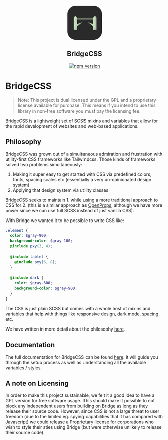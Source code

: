 <div align="center">
  
![Logo](https://github.com/wbunting/bridgecss/raw/master/packages/docs/static/logo.png)

## BridgeCSS 

[![npm version](http://img.shields.io/npm/v/bridgecss.svg)](https://npmjs.org/package/bridgecss)
  
</div>

# BridgeCSS

> Note: This project is dual licensed under the GPL and a proprietary license available for purchase. This means if you intend to use this library in non-free software you must pay the licensing fee.

BridgeCSS is a lightweight set of SCSS mixins and variables that allow for the rapid development of websites and web-based applications. 

## Philosophy

BridgeCSS was grown out of a simultaneous admiration and frustration with utility-first CSS frameworks like Tailwindcss. Those kinds of frameworks solved two problems simultaneously:

1. Making it super easy to get started with CSS via predefined colors, fonts, spacing scales etc (essentially a very un-opinionated design system)
2. Applying that design system via utility classes

BridgeCSS seeks to maintain 1. while using a more traditional approach to CSS for 2. (this is a similar approach as [OpenProps](https://open-props.style/), although we have more power since we can use full SCSS instead of just vanilla CSS).

With Bridge we wanted it to be possible to write CSS like:

```scss
.element {
  color: $gray-900;
  background-color: $gray-100;
  @include pxy(3, 4);

  @include tablet {
    @include pxy(6, 8);
  }

  @include dark {
    color: $gray-300;
    background-color: $gray-900;
  }
}
```

The CSS is just plain SCSS but comes with a whole host of mixins and variables that help with things like responsive design, dark mode, spacing etc. 

We have written in more detail about the philosophy [here]().

## Documentation

The full documentation for BridgeCSS can be found [here](https://bridgecss.vercel.app/docs/getting-started). It will guide you through the setup process as well as understanding all the available variables / styles.

## A note on Licensing

In order to make this project sustainable, we felt it a good idea to have a GPL version for free software usage. This should make it possible to not block any independent users from building on Bridge as long as they release their source code. However, since CSS is not a large threat to user freedom (due to the limited eg. spying capabilities that it has compared with Javascript) we could release a Proprietary license for corporations who wish to style their sties using Bridge (but were otherwise unlikely to release their source code). 

